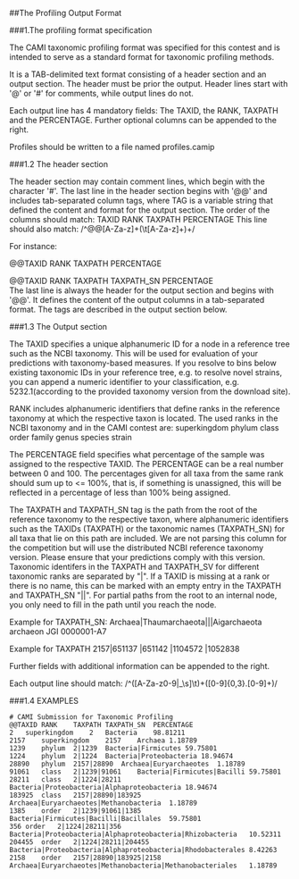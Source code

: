 ##The Profiling Output Format 

###1.The profiling format specification

The CAMI taxonomic profiling format was specified for this contest and is intended to serve as a standard format for taxonomic profiling methods.

It is a TAB-delimited text format consisting of a header section and an output section. The header must be prior the output. Header lines start with '@' or '#' for comments, while output lines do not. 

Each output line has 4 mandatory fields: The TAXID, the RANK, TAXPATH and the PERCENTAGE. Further optional columns can be appended to the right.

Profiles should be written to a file named profiles.camip


###1.2 The header section

The header section may contain comment lines, which begin with the character '#'.
The last line in the header section begins with '@@' and includes tab-separated column tags, where TAG is a variable string that defined the content
and format for the output section.
The order of the columns should match: TAXID	RANK	TAXPATH	PERCENTAGE
This line should also match: /^\@\@[A-Za-z]+(\t[A-Za-z]+)+/

For instance:

@@TAXID	RANK	TAXPATH	PERCENTAGE

@@TAXID	RANK	TAXPATH	TAXPATH_SN	PERCENTAGE	
The last line is always the header for the output section and begins with '@@'. It defines the content of the output columns in a tab-separated format. The tags are described in the output section below. 


###1.3 The Output section

The TAXID specifies a unique alphanumeric ID for a node in a reference tree such as the NCBI taxonomy. This will be used for evaluation of your predictions with taxonomy-based measures. If you resolve to bins below existing taxonomic IDs in your reference tree, e.g. to resolve novel strains, you can append a numeric identifier to your classification, e.g. 5232.1(according to the provided taxonomy version from the download site).

RANK includes alphanumeric identifiers that define ranks in the reference taxonomy at which the respective taxon is located. The used ranks in the NCBI taxonomy and in the CAMI contest are: superkingdom	phylum	class	order	family	genus	species	strain

The PERCENTAGE field specifies what percentage of the sample was assigned to the respective TAXID. The PERCENTAGE can be a real number between 0 and 100. The percentages given for all taxa from the same rank should sum up to <= 100%, that is, if something is unassigned, this will be reflected in a percentage of less than 100% being assigned.

The TAXPATH and TAXPATH_SN tag is the path from the root of the reference taxonomy to the respective taxon, where alphanumeric identifiers such as the TAXIDs (TAXPATH) or the taxonomic names (TAXPATH_SN) for all taxa that lie on this path are included. We are not parsing this column for the competition but will use the distributed NCBI reference taxonomy version. Please ensure that your predictions comply with this version. Taxonomic identifers in the TAXPATH and TAXPATH_SV for different taxonomic ranks are separated by "|". If a TAXID is missing at a rank or there is no name, this can be marked with an empty entry in the TAXPATH and TAXPATH_SN "||". For partial paths from the root to an internal node, you only need to fill in the path until you reach the node. 

Example for TAXPATH_SN:
Archaea|Thaumarchaeota|||Aigarchaeota archaeon JGI 0000001-A7

Example for TAXPATH
2157|651137 |651142 |1104572 |1052838 

Further fields with additional information can be appended to the right.


Each output line should match: /^([A-Za-z0-9\|\_\s]\t)+([0-9]{0,3}\.[0-9]+)/


###1.4 EXAMPLES
```
# CAMI Submission for Taxonomic Profiling
@@TAXID	RANK	TAXPATH	TAXPATH_SN	PERCENTAGE
2	superkingdom	2	Bacteria	98.81211
2157	superkingdom	2157	Archaea	1.18789
1239	phylum	2|1239	Bacteria|Firmicutes	59.75801
1224	phylum	2|1224	Bacteria|Proteobacteria	18.94674
28890	phylum	2157|28890	Archaea|Euryarchaeotes	1.18789
91061	class	2|1239|91061	Bacteria|Firmicutes|Bacilli	59.75801
28211	class	2|1224|28211	Bacteria|Proteobacteria|Alphaproteobacteria	18.94674
183925	class	2157|28890|183925	Archaea|Euryarchaeotes|Methanobacteria	1.18789
1385	order	2|1239|91061|1385	Bacteria|Firmicutes|Bacilli|Bacillales	59.75801
356	order	2|1224|28211|356	Bacteria|Proteobacteria|Alphaproteobacteria|Rhizobacteria	10.52311
204455	order	2|1224|28211|204455	Bacteria|Proteobacteria|Alphaproteobacteria|Rhodobacterales	8.42263
2158	order	2157|28890|183925|2158	Archaea|Euryarchaeotes|Methanobacteria|Methanobacteriales	1.18789
```
